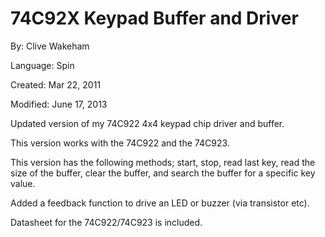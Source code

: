 # 74C92X Keypad Buffer and Driver

By: Clive Wakeham

Language: Spin

Created: Mar 22, 2011

Modified: June 17, 2013

Updated version of my 74C922 4x4 keypad chip driver and buffer.

This version works with the 74C922 and the 74C923.

This version has the following methods; start, stop, read last key, read the size of the buffer, clear the buffer, and search the buffer for a specific key value.

Added a feedback function to drive an LED or buzzer (via transistor etc).

Datasheet for the 74C922/74C923 is included.
